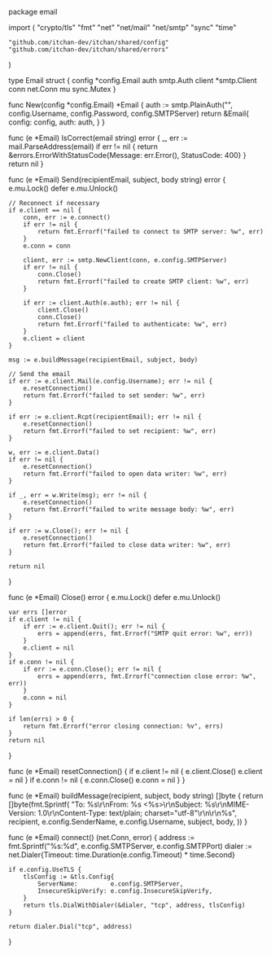package email

import (
	"crypto/tls"
	"fmt"
	"net"
	"net/mail"
	"net/smtp"
	"sync"
	"time"

	"github.com/itchan-dev/itchan/shared/config"
	"github.com/itchan-dev/itchan/shared/errors"
)

type Email struct {
	config *config.Email
	auth   smtp.Auth
	client *smtp.Client
	conn   net.Conn
	mu     sync.Mutex
}

func New(config *config.Email) *Email {
	auth := smtp.PlainAuth("", config.Username, config.Password, config.SMTPServer)
	return &Email{
		config: config,
		auth:   auth,
	}
}

func (e *Email) IsCorrect(email string) error {
	_, err := mail.ParseAddress(email)
	if err != nil {
		return &errors.ErrorWithStatusCode{Message: err.Error(), StatusCode: 400}
	}
	return nil
}

func (e *Email) Send(recipientEmail, subject, body string) error {
	e.mu.Lock()
	defer e.mu.Unlock()

	// Reconnect if necessary
	if e.client == nil {
		conn, err := e.connect()
		if err != nil {
			return fmt.Errorf("failed to connect to SMTP server: %w", err)
		}
		e.conn = conn

		client, err := smtp.NewClient(conn, e.config.SMTPServer)
		if err != nil {
			conn.Close()
			return fmt.Errorf("failed to create SMTP client: %w", err)
		}

		if err := client.Auth(e.auth); err != nil {
			client.Close()
			conn.Close()
			return fmt.Errorf("failed to authenticate: %w", err)
		}
		e.client = client
	}

	msg := e.buildMessage(recipientEmail, subject, body)

	// Send the email
	if err := e.client.Mail(e.config.Username); err != nil {
		e.resetConnection()
		return fmt.Errorf("failed to set sender: %w", err)
	}

	if err := e.client.Rcpt(recipientEmail); err != nil {
		e.resetConnection()
		return fmt.Errorf("failed to set recipient: %w", err)
	}

	w, err := e.client.Data()
	if err != nil {
		e.resetConnection()
		return fmt.Errorf("failed to open data writer: %w", err)
	}

	if _, err = w.Write(msg); err != nil {
		e.resetConnection()
		return fmt.Errorf("failed to write message body: %w", err)
	}

	if err := w.Close(); err != nil {
		e.resetConnection()
		return fmt.Errorf("failed to close data writer: %w", err)
	}

	return nil
}

func (e *Email) Close() error {
	e.mu.Lock()
	defer e.mu.Unlock()

	var errs []error
	if e.client != nil {
		if err := e.client.Quit(); err != nil {
			errs = append(errs, fmt.Errorf("SMTP quit error: %w", err))
		}
		e.client = nil
	}
	if e.conn != nil {
		if err := e.conn.Close(); err != nil {
			errs = append(errs, fmt.Errorf("connection close error: %w", err))
		}
		e.conn = nil
	}

	if len(errs) > 0 {
		return fmt.Errorf("error closing connection: %v", errs)
	}
	return nil
}

func (e *Email) resetConnection() {
	if e.client != nil {
		e.client.Close()
		e.client = nil
	}
	if e.conn != nil {
		e.conn.Close()
		e.conn = nil
	}
}

func (e *Email) buildMessage(recipient, subject, body string) []byte {
	return []byte(fmt.Sprintf(
		"To: %s\r\nFrom: %s <%s>\r\nSubject: %s\r\nMIME-Version: 1.0\r\nContent-Type: text/plain; charset=\"utf-8\"\r\n\r\n%s",
		recipient,
		e.config.SenderName,
		e.config.Username,
		subject,
		body,
	))
}

func (e *Email) connect() (net.Conn, error) {
	address := fmt.Sprintf("%s:%d", e.config.SMTPServer, e.config.SMTPPort)
	dialer := net.Dialer{Timeout: time.Duration(e.config.Timeout) * time.Second}

	if e.config.UseTLS {
		tlsConfig := &tls.Config{
			ServerName:         e.config.SMTPServer,
			InsecureSkipVerify: e.config.InsecureSkipVerify,
		}
		return tls.DialWithDialer(&dialer, "tcp", address, tlsConfig)
	}

	return dialer.Dial("tcp", address)
}
